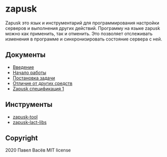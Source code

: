 # zapusk

Zapusk это язык и инструментарий для программирования настройки серверов и выполнения других действий.
Программу на языке zapusk можно как применить, так и отменить.
Это позволяет отслеживать изменения в программе и синхронизировать состояние сервера с ней.

## Документы

* [Введение](0-intro.md)
* [Начало работы](examples/1-getting-started.zdb)
* [Постановка задачи](1-task.md)
* [Отличие от других средств](2-look-around.md)
* [Zapusk спецификация 1](spec-1.md)

## Инструменты

* [zapusk-tool](https://github.com/pavelvasev/zapusk-tool)
* [zapusk-lact-libs](https://github.com/pavelvasev/zapusk-lact-libs)

## Copyright
2020 Павел Васёв
MIT license
